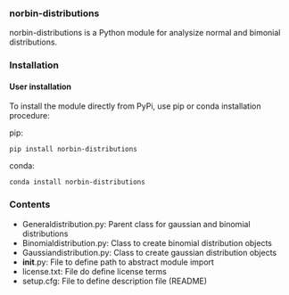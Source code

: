 ### norbin-distributions

norbin-distributions is a Python module for analysize normal and bimonial distributions.

### Installation

#### User installation

To install the module directly from PyPi, use pip or conda installation procedure:

pip:

 ``pip install norbin-distributions``
 
conda:

 ``conda install norbin-distributions``
 
### Contents

- Generaldistribution.py: Parent class for gaussian and binomial distributions
- Binomialdistribution.py: Class to create binomial distribution objects
- Gaussiandistribution.py: Class to create gaussian distribution objects
- __init__.py: File to define path to abstract module import
- license.txt: File do define license terms
- setup.cfg: File to define description file (README)
